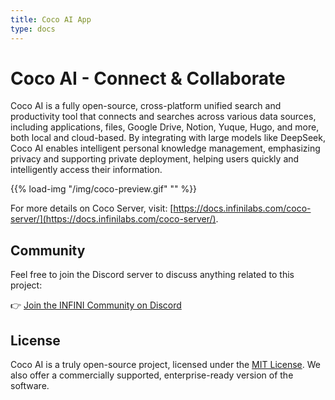 ```yaml
---
title: Coco AI App
type: docs
---
```


# Coco AI - **Co**nnect & **Co**llaborate

Coco AI is a fully open-source, cross-platform unified search and productivity tool that connects and searches across various data sources, including applications, files, Google Drive, Notion, Yuque, Hugo, and more, both local and cloud-based. By integrating with large models like DeepSeek, Coco AI enables intelligent personal knowledge management, emphasizing privacy and supporting private deployment, helping users quickly and intelligently access their information.

{{% load-img "/img/coco-preview.gif" "" %}}

For more details on Coco Server, visit: [https://docs.infinilabs.com/coco-server/](https://docs.infinilabs.com/coco-server/).

## Community

Feel free to join the Discord server to discuss anything related to this project:

👉 [Join the INFINI Community on Discord](https://discord.gg/4tKTMkkvVX)


## License

Coco AI is a truly open-source project, licensed under the [MIT License](https://github.com/infinilabs/coco-app/blob/main/LICENSE).
We also offer a commercially supported, enterprise-ready version of the software.
